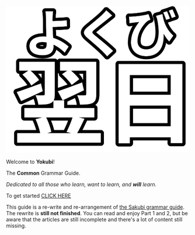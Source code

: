 ![logo](Images/logo.svg)

Welcome to **Yokubi**!

The **Common** Grammar Guide.

*Dedicated to all those who learn, want to learn, and **will** learn.* 

To get started [CLICK HERE](./Before-you-begin.md)

<div class="warning">
This guide is a re-write and re-arrangement of <a href="https://sakubi.neocities.org/">the Sakubi grammar guide</a>. The rewrite is <b>still not finished</b>. You can read and enjoy Part 1 and 2, but be aware that the articles are still incomplete and there's a lot of content still missing.
</div>
